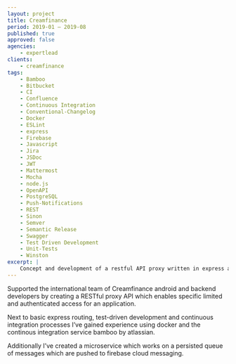 ```yaml
---
layout: project
title: Creamfinance
period: 2019-01 – 2019-08
published: true
approved: false
agencies:
    - expertlead
clients:
    - creamfinance
tags:
    - Bamboo
    - Bitbucket
    - CI
    - Confluence
    - Continuous Integration
    - Conventional-Changelog
    - Docker
    - ESLint
    - express
    - Firebase
    - Javascript
    - Jira
    - JSDoc
    - JWT
    - Mattermost
    - Mocha
    - node.js
    - OpenAPI
    - PostgreSQL
    - Push-Notifications
    - REST
    - Sinon
    - Semver
    - Semantic Release
    - Swagger
    - Test Driven Development
    - Unit-Tests
    - Winston
excerpt: |
    Concept and development of a restful API proxy written in express and lots of middlewares to access and simplify internal API service.
---
```

Supported the international team of Creamfinance android and backend developers by creating a RESTful proxy API which enables specific limited and authenticated access for an application.

Next to basic express routing, test-driven development and continuous integration processes I’ve gained experience using docker and the continous integration service bamboo by atlassian.

Additionally I’ve created a microservice which works on a persisted queue of messages which are pushed to firebase cloud messaging.
